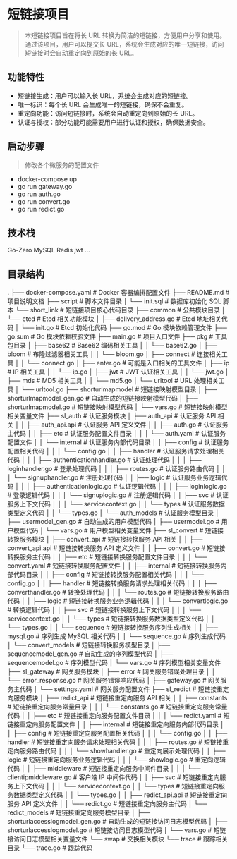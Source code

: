 # 短链接项目
> 本短链接项目旨在将长 URL 转换为简洁的短链接，方便用户分享和使用。通过该项目，用户可以提交长 URL，系统会生成对应的唯一短链接，访问短链接时会自动重定向到原始的长 URL。

## 功能特性
* 短链接生成：用户可以输入长 URL，系统会生成对应的短链接。
* 唯一标识：每个长 URL 会生成唯一的短链接，确保不会重复。
* 重定向功能：访问短链接时，系统会自动重定向到原始的长 URL。
* 认证与授权：部分功能可能需要用户进行认证和授权，确保数据安全。



## 启动步骤
> 修改各个微服务的配置文件

* docker-compose up
* go run gateway.go
* go run auth.go
* go run convert.go
* go run redict.go

## 技术栈
Go-Zero
MySQL
Redis
jwt
...

## 目录结构
.
├── docker-compose.yaml          # Docker 容器编排配置文件
├── README.md                    # 项目说明文档
├── script                       # 脚本文件目录
│   └── init.sql                 # 数据库初始化 SQL 脚本
└── short_link                   # 短链接项目核心代码目录
    ├── common                   # 公共模块目录
    │   └── etcd                 # Etcd 相关功能模块
    │       ├── delivery_address.go  # Etcd 地址相关代码
    │       └── init.go          # Etcd 初始化代码
    ├── go.mod                   # Go 模块依赖管理文件
    ├── go.sum                   # Go 模块依赖校验文件
    ├── main.go                  # 项目入口文件
    ├── pkg                      # 工具包目录
    │   ├── base62               # Base62 编码相关工具
    │   │   └── base62.go
    │   ├── bloom                # 布隆过滤器相关工具
    │   │   └── bloom.go
    │   ├── connect              # 连接相关工具
    │   │   └── connect.go
    │   ├── enter.go             # 可能是入口相关的工具文件
    │   ├── ip                   # IP 相关工具
    │   │   └── ip.go
    │   ├── jwt                  # JWT 认证相关工具
    │   │   └── jwt.go
    │   ├── mds                  # MD5 相关工具
    │   │   └── md5.go
    │   └── urltool              # URL 处理相关工具
    │       └── urltool.go
    ├── shorturlmapmodel         # 短链接映射模型目录
    │   ├── shorturlmapmodel_gen.go  # 自动生成的短链接映射模型代码
    │   ├── shorturlmapmodel.go  # 短链接映射模型代码
    │   └── vars.go              # 短链接映射模型相关变量文件
    ├── sl_auth                  # 认证服务模块
    │   ├── auth_api             # 认证服务 API 相关
    │   │   ├── auth_api.api     # 认证服务 API 定义文件
    │   │   ├── auth.go          # 认证服务主代码
    │   │   ├── etc              # 认证服务配置文件目录
    │   │   │   └── auth.yaml    # 认证服务配置文件
    │   │   └── internal         # 认证服务内部代码目录
    │   │       ├── config       # 认证服务配置相关代码
    │   │       │   └── config.go
    │   │       ├── handler      # 认证服务请求处理相关代码
    │   │       │   ├── authenticationhandler.go  # 认证处理代码
    │   │       │   ├── loginhandler.go      # 登录处理代码
    │   │       │   ├── routes.go        # 认证服务路由代码
    │   │       │   └── signuphandler.go # 注册处理代码
    │   │       ├── logic        # 认证服务业务逻辑代码
    │   │       │   ├── authenticationlogic.go  # 认证逻辑代码
    │   │       │   ├── loginlogic.go      # 登录逻辑代码
    │   │       │   └── signuplogic.go     # 注册逻辑代码
    │   │       ├── svc          # 认证服务上下文代码
    │   │       │   └── servicecontext.go
    │   │       └── types        # 认证服务数据类型定义代码
    │   │           └── types.go
    │   └── auth_models          # 认证服务模型目录
    │       ├── usermodel_gen.go # 自动生成的用户模型代码
    │       ├── usermodel.go     # 用户模型代码
    │       └── vars.go          # 用户模型相关变量文件
    ├── sl_convert               # 短链接转换服务模块
    │   ├── convert_api          # 短链接转换服务 API 相关
    │   │   ├── convert_api.api  # 短链接转换服务 API 定义文件
    │   │   ├── convert.go       # 短链接转换服务主代码
    │   │   ├── etc              # 短链接转换服务配置文件目录
    │   │   │   └── convert.yaml # 短链接转换服务配置文件
    │   │   ├── internal         # 短链接转换服务内部代码目录
    │   │       ├── config       # 短链接转换服务配置相关代码
    │   │       │   └── config.go
    │   │       ├── handler      # 短链接转换服务请求处理相关代码
    │   │       │   ├── converthandler.go  # 转换处理代码
    │   │       │   └── routes.go    # 短链接转换服务路由代码
    │   │       ├── logic        # 短链接转换服务业务逻辑代码
    │   │       │   └── convertlogic.go  # 转换逻辑代码
    │   │       ├── svc          # 短链接转换服务上下文代码
    │   │       │   └── servicecontext.go
    │   │       └── types        # 短链接转换服务数据类型定义代码
    │   │           └── types.go
    │   │   └── sequence         # 短链接转换服务序列生成相关
    │   │       ├── mysql.go     # 序列生成 MySQL 相关代码
    │   │       └── sequence.go  # 序列生成代码
    │   └── convert_models       # 短链接转换服务模型目录
    │       ├── sequencemodel_gen.go # 自动生成的序列模型代码
    │       ├── sequencemodel.go # 序列模型代码
    │       └── vars.go          # 序列模型相关变量文件
    ├── sl_gateway               # 网关服务模块
    │   ├── error                # 网关服务错误处理目录
    │   │   └── error_response.go # 网关服务错误响应代码
    │   ├── gateway.go           # 网关服务主代码
    │   └── settings.yaml        # 网关服务配置文件
    ├── sl_redict                # 短链接重定向服务模块
    │   ├── redict_api           # 短链接重定向服务 API 相关
    │   │   ├── constants        # 短链接重定向服务常量目录
    │   │   │   └── constants.go # 短链接重定向服务常量代码
    │   │   ├── etc              # 短链接重定向服务配置文件目录
    │   │   │   └── redict.yaml  # 短链接重定向服务配置文件
    │   │   ├── internal         # 短链接重定向服务内部代码目录
    │   │       ├── config       # 短链接重定向服务配置相关代码
    │   │       │   └── config.go
    │   │       ├── handler      # 短链接重定向服务请求处理相关代码
    │   │       │   ├── routes.go    # 短链接重定向服务路由代码
    │   │       │   └── showhandler.go # 重定向展示处理代码
    │   │       ├── logic        # 短链接重定向服务业务逻辑代码
    │   │       │   └── showlogic.go   # 重定向逻辑代码
    │   │       ├── middleware   # 短链接重定向服务中间件目录
    │   │       │   └── clientipmiddleware.go # 客户端 IP 中间件代码
    │   │       ├── svc          # 短链接重定向服务上下文代码
    │   │       │   └── servicecontext.go
    │   │       └── types        # 短链接重定向服务数据类型定义代码
    │   │           └── types.go
    │   │   ├── redict_api.api   # 短链接重定向服务 API 定义文件
    │   │   └── redict.go        # 短链接重定向服务主代码
    │   └── redict_models        # 短链接重定向服务模型目录
    │       ├── shorturlaccesslogmodel_gen.go # 自动生成的短链接访问日志模型代码
    │       ├── shorturlaccesslogmodel.go # 短链接访问日志模型代码
    │       └── vars.go          # 短链接访问日志模型相关变量文件
    └── swap                     # 交换相关模块
        └── trace                # 跟踪相关目录
            └── trace.go         # 跟踪代码